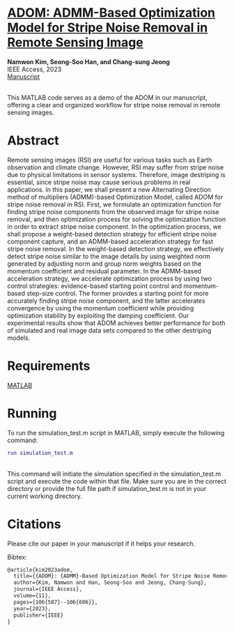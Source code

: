 # [ADOM: ADMM-Based Optimization Model for Stripe Noise Removal in Remote Sensing Image](https://ieeexplore.ieee.org/abstract/document/10262317)
**Namwon Kim, Seong-Soo Han, and Chang-sung Jeong**
<br/>
IEEE Access, 2023
<br/>
[Manuscript](https://ieeexplore.ieee.org/abstract/document/10262317)

<br/>This MATLAB code serves as a demo of the ADOM in our manuscript, offering a clear and organized workflow for stripe noise removal in remote sensing images.<br/>


# Abstract
Remote sensing images (RSI) are useful for various tasks such as Earth observation and climate change. However, RSI may suffer from stripe noise due to physical limitations in sensor systems. Therefore, image destriping is essential, since stripe noise may cause serious problems in real applications. In this paper, we shall present a new Alternating Direction method of multipliers (ADMM)-based Optimization Model, called ADOM for stripe noise removal in RSI. First, we formulate an optimization function for finding stripe noise components from the observed image for stripe noise removal, and then optimization process for solving the optimization function in order to extract stripe noise component. In the optimization process, we shall propose a weight-based detection strategy for efficient stripe noise component capture, and an ADMM-based acceleration strategy for fast stripe noise removal. In the weight-based detection strategy, we effectively detect stripe noise similar to the image details by using weighted norm generated by adjusting norm and group norm weights based on the momentum coefficient and residual parameter. In the ADMM-based acceleration strategy, we accelerate optimization process by using two control strategies: evidence-based starting point control and momentum-based step-size control. The former provides a starting point for more accurately finding stripe noise component, and the latter accelerates convergence by using the momentum coefficient while providing optimization stability by exploiting the damping coefficient. Our experimental results show that ADOM achieves better performance for both of simulated and real image data sets compared to the other destriping models.


# Requirements
[MATLAB](https://www.mathworks.com/)


# Running
To run the simulation_test.m script in MATLAB, simply execute the following command:
```matlab
run simulation_test.m
```

<br/>This command will initiate the simulation specified in the simulation_test.m script and execute the code within that file. Make sure you are in the correct directory or provide the full file path if simulation_test.m is not in your current working directory.


# Citations

Please cite our paper in your manuscript if it helps your research.

Bibtex:

```latex
@article{kim2023adom,
  title={{ADOM}: {ADMM}-Based Optimization Model for Stripe Noise Removal in Remote Sensing Image},
  author={Kim, Namwon and Han, Seong-Soo and Jeong, Chang-Sung},
  journal={IEEE Access},
  volume={11},
  pages={106{587}--106{606}},
  year={2023},
  publisher={IEEE}
}
```
